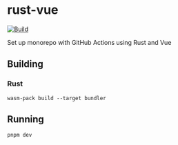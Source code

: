 # rust-vue
[![Build](https://github.com/aamir0/rust-vue/actions/workflows/build.yml/badge.svg)](https://github.com/aamir0/rust-vue/actions/workflows/build.yml)

Set up monorepo with GitHub Actions using Rust and Vue

## Building

### Rust
```
wasm-pack build --target bundler
```

## Running
```
pnpm dev
```
